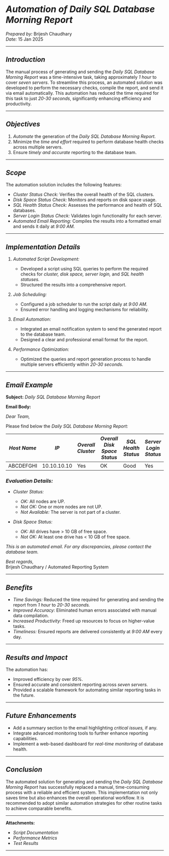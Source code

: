 # *Automation of Daily SQL Database Morning Report*

*Prepared by:* Brijesh Chaudhary  
*Date:* 15 Jan 2025 

---

## *Introduction*

The manual process of generating and sending the *Daily SQL Database Morning Report* was a time-intensive task, taking approximately *1 hour* to cover *seven servers*. To streamline this process, an automated solution was developed to perform the necessary checks, compile the report, and send it via email automatically. This automation has reduced the time required for this task to just *20-30 seconds*, significantly enhancing efficiency and productivity.

---

## *Objectives*

1. *Automate* the generation of the *Daily SQL Database Morning Report.*  
2. Minimize the *time and effort* required to perform database health checks across multiple servers.  
3. Ensure *timely and accurate* reporting to the database team.  

---

## *Scope*

The automation solution includes the following features:

- *Cluster Status Check:* Verifies the overall health of the SQL clusters.  
- *Disk Space Status Check:* Monitors and reports on disk space usage.  
- *SQL Health Status Check:* Assesses the performance and health of SQL databases.  
- *Server Login Status Check:* Validates login functionality for each server.  
- *Automated Email Reporting:* Compiles the results into a formatted email and sends it daily at *9:00 AM.*  

---

## *Implementation Details*

1. *Automated Script Development:*  
   - Developed a script using SQL queries to perform the required checks for *cluster, disk space, server login,* and *SQL health statuses.*  
   - Structured the results into a comprehensive report.  

2. *Job Scheduling:*  
   - Configured a job scheduler to run the script daily at *9:00 AM.*  
   - Ensured error handling and logging mechanisms for reliability.  

3. *Email Automation:*  
   - Integrated an email notification system to send the generated report to the database team.  
   - Designed a clear and professional email format for the report.  

4. *Performance Optimization:*  
   - Optimized the queries and report generation process to handle multiple servers efficiently within *20-30 seconds.*  

---

## *Email Example*

**Subject:** *Daily SQL Database Morning Report*  

**Email Body:**  

*Dear Team,*  

Please find below the *Daily SQL Database Morning Report:*  

| *Host Name* | *IP*         | *Overall Cluster* | *Overall Disk Space Status* | *SQL Health Status* | *Server Login Status* |  
|---------------|----------------|---------------------|--------------------------------|------------------------|-------------------------|  
| ABCDEFGHI          | 10.10.10.10 | Yes                 | OK                             | Good                  | Yes                     |  

### *Evaluation Details:*  
- *Cluster Status:*  
  - *OK:* All nodes are UP.  
  - *Not OK:* One or more nodes are not UP.  
  - *Not Available:* The server is not part of a cluster.  

- *Disk Space Status:*  
  - *OK:* All drives have > 10 GB of free space.  
  - *Not OK:* At least one drive has < 10 GB of free space.  

*This is an automated email. For any discrepancies, please contact the database team.*  

*Best regards,*  
Brijesh Chaudhary / Automated Reporting System  

---

## *Benefits*

- *Time Savings:* Reduced the time required for generating and sending the report from *1 hour* to *20-30 seconds.*  
- *Improved Accuracy:* Eliminated human errors associated with manual data compilation.  
- *Increased Productivity:* Freed up resources to focus on higher-value tasks.  
- *Timeliness:* Ensured reports are delivered consistently at *9:00 AM* every day.  

---

## *Results and Impact*

The automation has:

- Improved efficiency by over *95%.*  
- Ensured accurate and consistent reporting across *seven servers.*  
- Provided a scalable framework for automating similar reporting tasks in the future.  

---

## *Future Enhancements*

- Add a summary section to the email highlighting *critical issues,* if any.  
- Integrate advanced monitoring tools to further enhance reporting capabilities.  
- Implement a web-based dashboard for *real-time monitoring* of database health.  

---

## *Conclusion*

The automated solution for generating and sending the *Daily SQL Database Morning Report* has successfully replaced a manual, time-consuming process with a reliable and efficient system. This implementation not only saves time but also enhances the overall operational workflow. It is recommended to adopt similar automation strategies for other routine tasks to achieve comparable benefits.

---

**Attachments:**  
- *Script Documentation*  
- *Performance Metrics*  
- *Test Results*  

---



